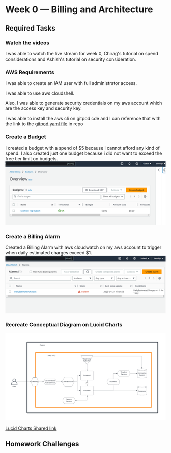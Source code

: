 # Week 0 — Billing and Architecture

## Required Tasks

### Watch the videos
I was able to watch the live stream for week 0, Chirag's tutorial on spend considerations and Ashish's tutorial on security consideration.

### AWS Requirements
I was able to create an IAM user with full administrator access.

I was able to use aws cloudshell.

Also, I was able to generate security credentials on my aws account which are the access key and security key.

I was able to install the aws cli on gitpod cde and I can reference that with the link to the [gitpod yaml file](https://github.com/bennie-jr/aws-bootcamp-cruddur-2023/blob/main/.gitpod.yml) in repo

### Create a Budget
I created a budget with a spend of $5 because i cannot afford any kind of spend. I also created just one budget because i did not want to exceed the free tier limit on budgets.
![proof of budget creation](assets/week0-create%20budget.png)

### Create a Billing Alarm
Created a Billing Alarm with aws cloudwatch on my aws account to trigger when daily estimated charges exceed $1.
![proof of billing alarm](assets/week0-billing%20alarm.png)

### Recreate Conceptual Diagram on Lucid Charts
![Conceptual Diagram on Lucid Charts](assets/Conceptual%20diagram%20lucid%20charts.png)

[Lucid Charts Shared link](https://lucid.app/lucidchart/ae9d7341-75f1-4709-921d-fed233aab17f/edit?viewport_loc=-3758%2C-975%2C2707%2C1387%2C0_0&invitationId=inv_3f9d8550-2fb0-4b79-b5d3-67010a08cb81)

















## Homework Challenges
